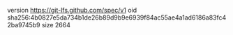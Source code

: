 version https://git-lfs.github.com/spec/v1
oid sha256:4b0827e5da734b1de26b89d9b9e6939f84ac55ae4a1ad6186a83fc42ba9745b9
size 2664

